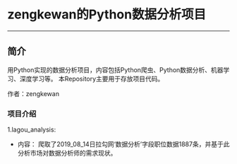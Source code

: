 # zengkewan的Python数据分析项目
****
## 简介
用Python实现的数据分析项目，内容包括Python爬虫、Python数据分析、机器学习、深度学习等。
本Repository主要用于存放项目代码。


作者：zengkewan


### 项目介绍
1.lagou_analysis:

* 内容： 爬取了2019_08_14日拉勾网‘数据分析’字段职位数据1887条，并基于此分析市场对数据分析师的需求现状。